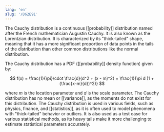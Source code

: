 ```yaml
---
lang: 'en'
slug: '/D62E91'
---
```


The Cauchy distribution is a continuous [[probability]] distribution named after the French mathematician Augustin Cauchy. It is also known as the Lorentzian distribution. It is characterized by its "thick-tailed" shape, meaning that it has a more significant proportion of data points in the tails of the distribution than other common distributions like the normal distribution.

The Cauchy distribution has a PDF ([[probability]] density function) given by:

$$
f(x) = \frac{1}{\pi}\cdot \frac{d}{d^2 + (x - m)^2} = \frac{1}{\pi d (1 + (\frac{x-m}{d})^2)}
$$

where $m$ is the location parameter and $d$ is the scale parameter. The Cauchy distribution has no mean or [[variance]], as the moments do not exist for this distribution. The Cauchy distribution is used in various fields, such as physics, finance, and [[statistics]], as it is often used to model phenomena with "thick-tailed" behavior or outliers. It is also used as a test case for various statistical methods, as its heavy tails make it more challenging to estimate statistical parameters accurately.
